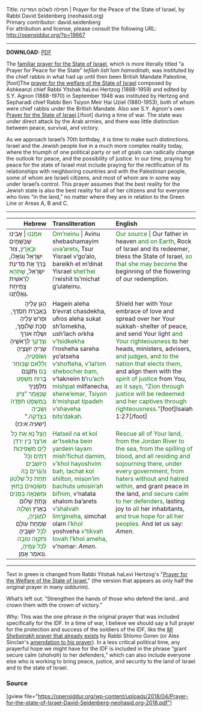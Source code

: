 <html>
<head></head>
<body>
Title: תפילה לשלום המדינה | Prayer for the Peace of the State of Israel, by Rabbi David Seidenberg (neohasid.org)<br />
Primary contributor: david.seidenberg<br />
For attribution and license, please consult the following URL: <a href="http://opensiddur.org/?p=19667">http://opensiddur.org/?p=19667</a>
<p />
<hr />

<style type="text/css" media="all">.printfriendly {display: none!important;}</style>

<strong>DOWNLOAD:</strong> <a href="https://opensiddur.org/wp-content/uploads/2018/04/Prayer-for-the-state-of-Israel-David-Seidenberg-neohasid.org-2018.pdf">PDF</a>

The <a href="https://opensiddur.org/?p=17652">familiar prayer for the State of Israel</a>, which is more literally titled “a Prayer for Peace for the State” <em>tefilah lish’lom hamedinah</em>, was instituted by the chief rabbis in what had up until then been British Mandate Palestine,[foot]The <a href="https://opensiddur.org/prayers-for/collective-welfare/government/prayer-for-the-welfare-of-the-state-of-israel-by-yitshak-halevi-hertzog-1948/">prayer for the welfare of the State of Israel</a> composed by Ashkeanzi chief Rabbi Yitsḥak haLevi Hertzog (1888-1959) and edited by S.Y. Agnon (1888-1970) in September 1948 was instituted by Hertzog and Sepharadi chief Rabbi Ben Tsiyon Meir Ḥai Uziel (1880-1953), both of whom were chief rabbis under the British Mandate. Also see S.Y. Agnon's own <a href="https://opensiddur.org/prayers-for/collective-welfare/government/prayer-for-the-state-of-israel-adaptation-by-shai-agnon-1948/">Prayer for the State of Israel</a>.[/foot] during a time of war. The state was under direct attack by the Arab armies, and there was little distinction between peace, survival, and victory.

As we approach Israel’s 70th birthday, it is time to make such distinctions. Israel and the Jewish people live in a much more complex reality today, where the triumph of one political party or set of goals can radically change the outlook for peace, and the possibility of justice. In our time, praying for peace for the state of Israel mist include praying for the rectification of its relationships with neighboring countries and with the Palestinian people, some of whom are Israeli citizens, and most of whom are in some way under Israel’s control. This prayer assumes that the best reality for the Jewish state is also the best reality for all of her citizens and for everyone who lives “in the land,” no matter where they are in relation to the Green Line or Areas A, B and C.

<hr />

<table style="margin-left: auto;margin-right: auto;" class="draggable">
<thead><tr><th id="x" style="text-align: right;">Hebrew</th><th style="text-align: left;">Transliteration</th><th style="text-align: left;">English</th></tr></thead>
<tbody>
<tr><td style="vertical-align:top;" width="26%">
<div class="liturgy"><span lang="he">
<span style="color: green;">אמְֹנֵנוּ</span> | אָבִינוּ שֶׁבַּשָּׁמַיִם <span style="color: green;">וּבָאָרֶץ</span>,
צוּר יִשְׂרָאֵל וְגוֹאֲלוֹ, 
בָּרֵךְ אֶת מְדִינַת יִשְׂרָאֵל,
<span style="color: green;">שֶׁתְּהֵא לְ</span>רֵאשִׁית צְמִיחַת גְּאֻלָּתֵנוּ.
</span></div></td>

<td style="vertical-align:top;" width="36%">
<div class="english">
<span style="color: green;">Om’neinu</span> | Avinu shebashamayim <span style="color: green;">uva’arets</span>,
Tsur Yisrael v’go’alo, 
bareikh et m’dinat Yisrael 
<span style="color: green;">shet’hei l’</span>reishit ts’michat g’ulateinu. 
</div></td>
 
<td style="vertical-align:top;" width="36%">
<div class="english">
<span style="color: green;">Our source</span> | Our father in heaven <span style="color: green;">and on Earth</span>,
Rock of Israel and its redeemer, 
bless the State of Israel, 
<span style="color: green;">so that she may become</span> the beginning of the flowering of our redemption.
</div></td></tr>


<tr><td style="vertical-align:top;" width="26%">
<div class="liturgy" style="text-align: right;"><span lang="he">
הָגֵן עָלֶיהָ בְּאֶבְרַת חַסְדֶּךָ, 
וּפְרֹשׂ עָלֶיהָ סֻכַּת שְׁלוֹמֶךָ,
וּשְׁלַח אוֹרְךָ <span style="color: green;">וְצִדְקֶךָ</span> לְרׇאשֶׁיהָ 
שָׂרֶיהָ יוֹעֲצֶיהָ <span style="color: green;">וְשׁוֹפְטֶיהָ, 
וְלַלְּאֹם שֶׁבּוֹחֵר בָּם</span>
וְתַקְּנֵם בְּ<span style="color: green;">רוּחַ מִשְׁפָּט</span> מִלְּפָנֶיךָ
<span style="color: green;">שֶׁנֶּאֱמַר ”צִיּוֹן בְּמִשְׁפָּט תִּפָּדֶה 
וְשָׁבֶיהָ בִּצְדָקָה</span>.“ <span class="citation">(ישעיה א:כז)</span>
</span></div></td>

<td style="vertical-align:top;" width="36%">
<div class="english">
Hagein aleha b’evrat chasdekha, 
ufros aleha sukat sh’lomekha, 
ush’lach orkha <span style="color: green;">v’tsidkekha</span> l’rosheha 
sareha yo’atseha <span style="color: green;">v’shofteha, 
v’lal’om shebocher bam,</span>
v’takneim b’<span style="color: green;">ru’ach mishpat</span> milfanecha, 
<span style="color: green;">shene’emar, Tsiyon b’mishpat tipadeh 
v’shaveha bits’dakah.</span>
</div></td>
 
<td style="vertical-align:top;" width="36%">
<div class="english">
Shield her with Your embrace of love 
and spread over her Your sukkah-shelter of peace, 
and send Your light <span style="color: green;"> and Your righteousness</span> to her heads,
ministers, advisers, <span style="color: green;">and judges, 
and to the nation that elects them,</span> 
and align them with the <span style="color: green;">spirit of justice</span> from You, 
<span style="color: green;">as it says, “Zion through justice will be redeemed 
and her captives through righteousness.”</span>[foot]Isaiah 1:27[/foot]
</div></td></tr>


<tr><td style="vertical-align:top;" width="26%">
<div class="liturgy" style="text-align: right;"><span lang="he">
<span style="color: green;">הָצֵל נָא אֶת כָּל אַרְצֶךָ 
בֵּין יַרְדֵּן לַיָּם 
מִשְּׁפִיכוּת דָּמִים
וְכָל הַיּוֹשְׁבִים וְהַגָּרִים בָּהּ 
תַּחַת כָּל שִׁלְטוֹן
מִשׂוֹנְאִים בַּחוּץ וּמִשִּׂנְאָה בִּפְנִים</span>
וְנָתַתָּ שָׁלוֹם בָּאָרֶץ 
<span style="color: green;">וְשַׁלְוָה לִמְגִנֶיהָ</span>,
שִׂמְחַת עוֹלָם <span style="color: green;">לְכָל</span> יוֹשְׁבֶיהָ 
<span style="color: green;">וְתִקְוָה טוֹבָה לְכָל עַמֶּיהָ</span>,
וְנאֹמַר אָמֵן.
</span></div></td>

<td style="vertical-align:top;" width="36%">
<div class="english">
<span style="color: green;">Hatseil na et kol ar’tsekha 
bein yardein layam 
mish’fichut damim, 
v’khol hayoshvim bah, 
tachat kol shilton, 
mison’im bachuts umisin’ah bifnim,</span>
v’natata shalom ba’arets 
<span style="color: green;">v’shalvah lim’gineha</span>, 
simchat olam <span style="color: green;">l’khol</span> yoshveha 
<span style="color: green;">v’tikvah tovah l’khol ameha</span>, 
v’nomar: <em>Amen</em>.
</div></td>

 
<td style="vertical-align:top;" width="36%">
<div class="english">
<span style="color: green;">Rescue all of Your land, 
from the Jordan River to the sea, 
from the spilling of blood, 
and all residing and sojourning there, 
under every government, 
from haters without and hatred within,</span>
and grant peace in the land, 
<span style="color: green;">and secure calm to her defenders,</span>
lasting joy to <span style="color: green;">all</span> her inhabitants, 
<span style="color: green;">and true hope for all her peoples.</span>
And let us say: <em>Amen</em>.
</span></div></td>
</tbody></table>

<hr />

Text in green is changed from Rabbi Yitsḥak haLevi Hertzog's "<a href="https://opensiddur.org/?p=17652">Prayer for the Welfare of the State of Israel</a>," (the version that appears as only half the original prayer in many siddurim).

What’s left out: “Strengthen the hands of those who defend the land…and crown them with the crown of victory.”

Why: This was the one phrase in the original prayer that was included specifically for the IDF. In a time of war, I believe we should say a full prayer for the protection and success of the soldiers of the IDF, like the <a href="http://www.jr.co.il/prayers/hebrew-idf-prayer.htm"><em>Mi Shebeirakh</em> prayer that already exists</a> by Rabbi Shlomo Goren (or Alex Sinclair's <a href="https://opensiddur.org/prayers-for/collective-welfare/national-defense/prayer-for-the-welfare-of-israel-defense-forces-soldiers/">amendation to his prayer</a>). In a less critical political time, any prayerful hope we might have for the IDF is included in the phrase “grant secure calm (<em>shalvah</em>) to her defenders,” which can also include everyone else who is working to bring peace, justice, and security to the land of Israel and to the state of Israel.

<h3>Source</h3>

[gview file="https://opensiddur.org/wp-content/uploads/2018/04/Prayer-for-the-state-of-Israel-David-Seidenberg-neohasid.org-2018.pdf"]

</body>
</html>